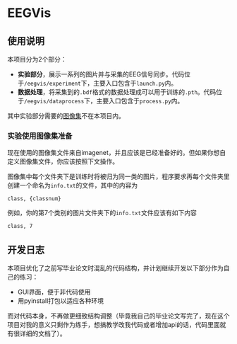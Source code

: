 # EEGVis

## 使用说明
本项目分为2个部分：
- **实验部分**，展示一系列的图片并与采集的EEG信号同步。代码位于`/eegvis/experiment`下，主要入口包含于`launch.py`内。
- **数据处理**，将采集到的`.bdf`格式的数据处理成可以用于训练的`.pth`。代码位于`/eegvis/dataprocess`下，主要入口包含于`process.py`内。

其中实验部分需要的<u>图像集</u>不在本项目内。

### 实验使用图像集准备
现在使用的图像集文件来自imagenet，并且应该是已经准备好的。但如果你想自定义图像集文件，你应该按照下文操作。

图像集中每个文件夹下是训练时将被归为同一类的图片，程序要求再每个文件夹里创建一个命名为`info.txt`的文件，其中的内容为
```
class, {classnum}
```

例如，你的第7个类别的图片文件夹下的`info.txt`文件应该有如下内容
```
class, 7
```

## 开发日志
本项目优化了之前写毕业论文时混乱的代码结构，并计划继续开发以下部分作为自己的练习：

- GUI界面，便于非代码使用
- 用pyinstall打包以适应各种环境

而对代码本身，不再做更细致结构调整（毕竟我自己的毕业论文写完了，现在这个项目对我的意义只剩作为练手，想搞教学改我代码或者增加api的话，代码里面就有很详细的文档了）。
